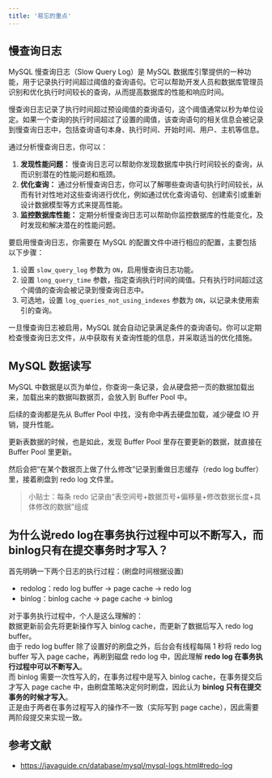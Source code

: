 ```yaml
---
title: '易忘的重点'
---
```


## 慢查询日志
MySQL 慢查询日志（Slow Query Log）是 MySQL 数据库引擎提供的一种功能，用于记录执行时间超过阈值的查询语句。它可以帮助开发人员和数据库管理员识别和优化执行时间较长的查询，从而提高数据库的性能和响应时间。

慢查询日志记录了执行时间超过预设阈值的查询语句，这个阈值通常以秒为单位设定。如果一个查询的执行时间超过了设置的阈值，该查询语句的相关信息会被记录到慢查询日志中，包括查询语句本身、执行时间、开始时间、用户、主机等信息。

通过分析慢查询日志，你可以：  
1. **发现性能问题：** 慢查询日志可以帮助你发现数据库中执行时间较长的查询，从而识别潜在的性能问题和瓶颈。
2. **优化查询：** 通过分析慢查询日志，你可以了解哪些查询语句执行时间较长，从而有针对性地对这些查询进行优化，例如通过优化查询语句、创建索引或重新设计数据模型等方式来提高性能。
3. **监控数据库性能：** 定期分析慢查询日志可以帮助你监控数据库的性能变化，及时发现和解决潜在的性能问题。

要启用慢查询日志，你需要在 MySQL 的配置文件中进行相应的配置，主要包括以下步骤：

1. 设置 `slow_query_log` 参数为 `ON`，启用慢查询日志功能。
2. 设置 `long_query_time` 参数，指定查询执行时间的阈值。只有执行时间超过这个阈值的查询会被记录到慢查询日志中。
3. 可选地，设置 `log_queries_not_using_indexes` 参数为 `ON`，以记录未使用索引的查询。

一旦慢查询日志被启用，MySQL 就会自动记录满足条件的查询语句。你可以定期检查慢查询日志文件，从中获取有关查询性能的信息，并采取适当的优化措施。



## MySQL 数据读写
MySQL 中数据是以页为单位，你查询一条记录，会从硬盘把一页的数据加载出来，加载出来的数据叫数据页，会放入到 Buffer Pool 中。  

后续的查询都是先从 Buffer Pool 中找，没有命中再去硬盘加载，减少硬盘 IO 开销，提升性能。  

更新表数据的时候，也是如此，发现 Buffer Pool 里存在要更新的数据，就直接在 Buffer Pool 里更新。  

然后会把“在某个数据页上做了什么修改”记录到重做日志缓存（redo log buffer）里，接着刷盘到 redo log 文件里。 

> 小贴士：每条 redo 记录由“表空间号+数据页号+偏移量+修改数据长度+具体修改的数据”组成



## 为什么说redo log在事务执行过程中可以不断写入，而binlog只有在提交事务时才写入？
首先明确一下两个日志的执行过程：(刷盘时间根据设置)
- redolog：redo log buffer -> page cache -> redo log
- binlog：binlog cache -> page cache -> binlog

对于事务执行过程中，个人是这么理解的：  
数据更新前会先将更新操作写入 binlog cache，而更新了数据后写入 redo log buffer。  
由于 redo log buffer 除了设置好的刷盘之外，后台会有线程每隔 1 秒将 redo log buffer 写入 page cache，再刷到磁盘 redo log 中，因此理解 **redo log 在事务执行过程中可以不断写入**。  
而 binlog 需要一次性写入的，在事务过程中是写入 binlog cache，在事务提交后才写入 page cache 中，由刷盘策略决定何时刷盘，因此认为 **binlog 只有在提交事务的时候才写入**。  
正是由于两者在事务过程写入的操作不一致（实际写到 page cache），因此需要两阶段提交来实现一致。



## 参考文献
- https://javaguide.cn/database/mysql/mysql-logs.html#redo-log
